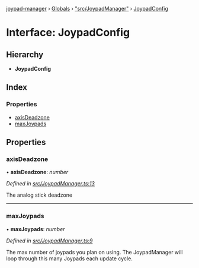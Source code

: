 [joypad-manager](../README.md) › [Globals](../globals.md) › ["src/JoypadManager"](../modules/_src_joypadmanager_.md) › [JoypadConfig](_src_joypadmanager_.joypadconfig.md)

# Interface: JoypadConfig

## Hierarchy

* **JoypadConfig**

## Index

### Properties

* [axisDeadzone](_src_joypadmanager_.joypadconfig.md#axisdeadzone)
* [maxJoypads](_src_joypadmanager_.joypadconfig.md#maxjoypads)

## Properties

###  axisDeadzone

• **axisDeadzone**: *number*

*Defined in [src/JoypadManager.ts:13](https://github.com/nvitaterna/joypad-manager/blob/6b977e7/src/JoypadManager.ts#L13)*

The analog stick deadzone

___

###  maxJoypads

• **maxJoypads**: *number*

*Defined in [src/JoypadManager.ts:9](https://github.com/nvitaterna/joypad-manager/blob/6b977e7/src/JoypadManager.ts#L9)*

The max number of joypads you plan on using.
The JoypadManager will loop through this many Joypads each update cycle.
